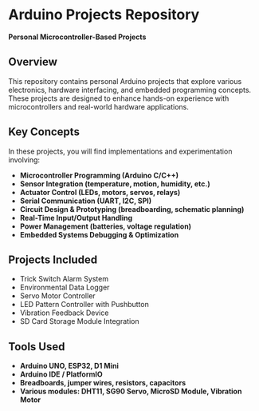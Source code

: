# Arduino Projects Repository  
**Personal Microcontroller-Based Projects**

## Overview  
This repository contains personal Arduino projects that explore various electronics, hardware interfacing, and embedded programming concepts. These projects are designed to enhance hands-on experience with microcontrollers and real-world hardware applications.

## Key Concepts  
In these projects, you will find implementations and experimentation involving:

- **Microcontroller Programming (Arduino C/C++)**  
- **Sensor Integration (temperature, motion, humidity, etc.)**  
- **Actuator Control (LEDs, motors, servos, relays)**  
- **Serial Communication (UART, I2C, SPI)**  
- **Circuit Design & Prototyping (breadboarding, schematic planning)**  
- **Real-Time Input/Output Handling**  
- **Power Management (batteries, voltage regulation)**  
- **Embedded Systems Debugging & Optimization**

## Projects Included  
- Trick Switch Alarm System  
- Environmental Data Logger  
- Servo Motor Controller  
- LED Pattern Controller with Pushbutton  
- Vibration Feedback Device  
- SD Card Storage Module Integration

## Tools Used  
- **Arduino UNO, ESP32, D1 Mini**  
- **Arduino IDE / PlatformIO**  
- **Breadboards, jumper wires, resistors, capacitors**  
- **Various modules: DHT11, SG90 Servo, MicroSD Module, Vibration Motor**
